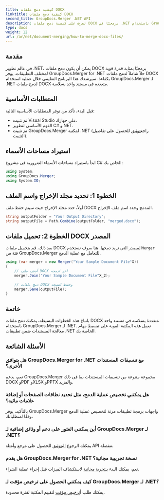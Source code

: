 ```yaml
---
title: كيفية دمج ملفات DOCX
linktitle: كيفية دمج ملفات DOCX
second_title: GroupDocs.Merger .NET API
description: تعرف على كيفية دمج ملفات DOCX برمجيًا في .NET باستخدام GroupDocs.Merger، مما يبسط مهام معالجة المستندات بكفاءة.
type: docs
weight: 12
url: /ar/net/document-merging/how-to-merge-docx-files/
---
```

## مقدمة
في عالم تطوير .NET، يمكن أن يكون دمج ملفات DOCX برمجيًا بمثابة قدرة قوية لمختلف التطبيقات. يوفر GroupDocs.Merger for .NET حلاً شاملاً لدمج ملفات DOCX بكفاءة. سيرشدك هذا البرنامج التعليمي خلال عملية استخدام GroupDocs.Merger لـ .NET لدمج ملفات DOCX متعددة في مستند واحد بسلاسة.
## المتطلبات الأساسية
قبل البدء، تأكد من توفر المتطلبات الأساسية التالية:
- تم تثبيت Visual Studio على جهازك.
- الفهم الأساسي لتطوير C# و.NET.
-  تم تثبيت GroupDocs.Merger لمكتبة .NET (راجع[توثيق](https://reference.groupdocs.com/merger/net/) للحصول على تفاصيل التثبيت).

## استيراد مساحات الأسماء
ابدأ باستيراد مساحات الأسماء الضرورية في مشروع C# الخاص بك:
```csharp
using System; 
using GroupDocs.Merger;
using System.IO;
```
## الخطوة 1: تحديد مجلد الإخراج واسم الملف
أولاً، حدد مجلد الإخراج حيث سيتم حفظ ملف DOCX المدمج وحدد اسم ملف الإخراج.
```csharp
string outputFolder = "Your Output Directory";
string outputFile = Path.Combine(outputFolder, "merged.docx");
```
## الخطوة 2: تحميل ملفات DOCX المصدر
بعد ذلك، قم بتحميل ملفات DOCX المصدر التي تريد دمجها. هنا سوف نستخدم`Merger` فئة من GroupDocs.Merger للتعامل مع عملية الدمج.
```csharp
using (var merger = new Merger("Your Sample Document File"X))
{
    // أضف ملف DOCX آخر لدمجه
    merger.Join("Your Sample Document File"X_2);
    
    // دمج ملفات DOCX وحفظ النتيجة
    merger.Save(outputFile);
}
```

## خاتمة
باتباع هذه الخطوات البسيطة، يمكنك دمج ملفات DOCX متعددة بسلاسة في مستند واحد باستخدام GroupDocs.Merger لـ .NET. تعمل هذه المكتبة القوية على تبسيط مهام معالجة المستندات ضمن تطبيقات .NET الخاصة بك.
## الأسئلة الشائعة
### هل يتوافق GroupDocs.Merger for .NET مع تنسيقات المستندات الأخرى؟
نعم، يدعم GroupDocs.Merger مجموعة متنوعة من تنسيقات المستندات بما في ذلك DOCX وPDF وXLSX وPPTX والمزيد.
### هل يمكنني تخصيص عملية الدمج، مثل تحديد نطاقات الصفحات أو إضافة علامات مائية؟
بالتأكيد، يوفر GroupDocs.Merger واجهات برمجة تطبيقات مرنة لتخصيص عملية الدمج وفقًا لمتطلباتك.
### أين يمكنني العثور على دعم أو وثائق إضافية لـ GroupDocs.Merger لـ .NET؟
 يمكنك الرجوع إلى[توثيق](https://reference.groupdocs.com/merger/net/) للحصول على مرجع وأمثلة API مفصلة.
### هل يقدم GroupDocs.Merger for .NET نسخة تجريبية مجانية؟
 نعم، يمكنك البدء بـ[تجربة مجانية](https://releases.groupdocs.com/) لاستكشاف الميزات قبل إجراء عملية الشراء.
### كيف يمكنني الحصول على ترخيص مؤقت لـ GroupDocs.Merger لـ .NET؟
 يمكنك طلب أ[ترخيص مؤقت](https://purchase.groupdocs.com/temporary-license/) لتقييم المكتبة لفترة محدودة.